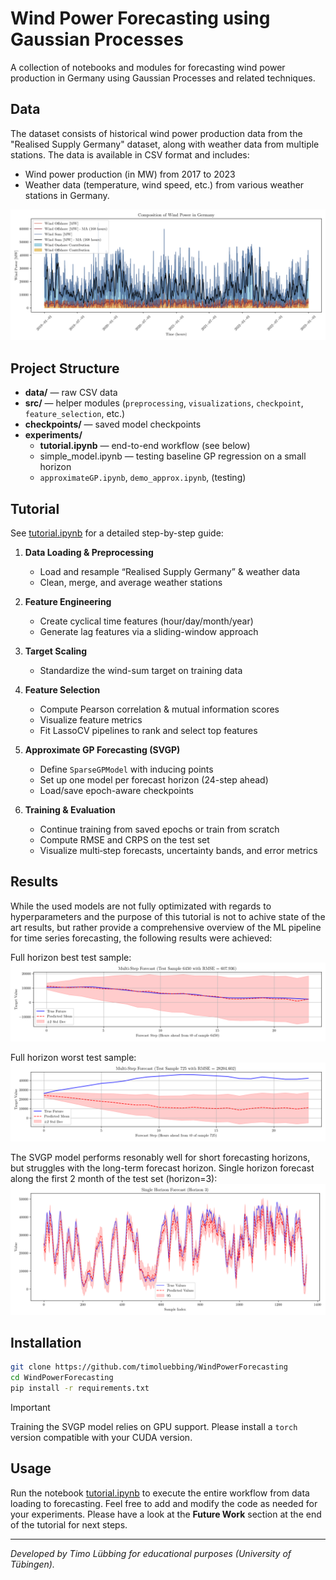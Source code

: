 # Wind  Power Forecasting using Gaussian Processes

A collection of notebooks and modules for forecasting wind power production in Germany using Gaussian Processes and related techniques.

## Data

The dataset consists of historical wind power production data from the "Realised Supply Germany" dataset, along with weather data from multiple stations. The data is available in CSV format and includes:

- Wind power production (in MW) from 2017 to 2023
- Weather data (temperature, wind speed, etc.) from various weather stations in Germany.

![Wind Power Composition](/figures/wind_power_composition.png)

## Project Structure

- **data/** — raw CSV data
- **src/** — helper modules (`preprocessing`, `visualizations`, `checkpoint`, `feature_selection`, etc.)  
- **checkpoints/** — saved model checkpoints  
- **experiments/**  
  - **tutorial.ipynb** — end-to-end workflow (see below)  
  - simple_model.ipynb — testing baseline GP regression on a small horizon  
  - `approximateGP.ipynb`, `demo_approx.ipynb`, (testing)

## Tutorial

See [tutorial.ipynb](experiments/tutorial.ipynb) for a detailed step-by-step guide:

1. **Data Loading & Preprocessing**  
   - Load and resample “Realised Supply Germany” & weather data  
   - Clean, merge, and average weather stations  

2. **Feature Engineering**  
   - Create cyclical time features (hour/day/month/year)  
   - Generate lag features via a sliding-window approach  

3. **Target Scaling**  
   - Standardize the wind-sum target on training data  

4. **Feature Selection**  
   - Compute Pearson correlation & mutual information scores  
   - Visualize feature metrics  
   - Fit LassoCV pipelines to rank and select top features  

5. **Approximate GP Forecasting (SVGP)**  
   - Define `SparseGPModel` with inducing points  
   - Set up one model per forecast horizon (24-step ahead)  
   - Load/save epoch-aware checkpoints  

6. **Training & Evaluation**  
   - Continue training from saved epochs or train from scratch  
   - Compute RMSE and CRPS on the test set  
   - Visualize multi‐step forecasts, uncertainty bands, and error metrics  

## Results

While the used models are not fully optimizated with regards to hyperparameters and the purpose of this tutorial is not to achive state of the art results, but rather provide a comprehensive overview of the ML pipeline for time series forecasting, the following results were achieved:

Full horizon best test sample:
![Forecasting Results](/figures/test_sample_6450.png)

Full horizon worst test sample:
![Forecasting Results](/figures/test_sample_725.png)

The SVGP model performs resonably well for short forecasting horizons, but struggles with the long-term forecast horizon. Single horizon forecast along the first 2 month of the test set (horizon=3):
![Single Horizon Forecast](/figures/test_horizon_3_n_hours_1344.png)


## Installation

```bash
git clone https://github.com/timoluebbing/WindPowerForecasting
cd WindPowerForecasting
pip install -r requirements.txt
```

> [!IMPORTANT]
> Training the SVGP model relies on GPU support. Please install a `torch` version compatible with your CUDA version.

## Usage

Run the notebook [tutorial.ipynb](experiments/tutorial.ipynb) to execute the entire workflow from data loading to forecasting. Feel free to add and modify the code as needed for your experiments. Please have a look at the **Future Work** section at the end of the tutorial for next steps.

---

*Developed by Timo Lübbing for educational purposes (University of Tübingen).*
